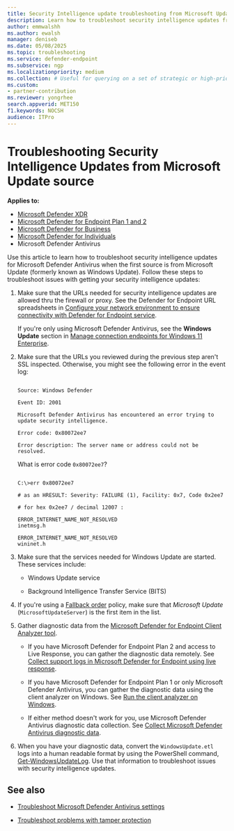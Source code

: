 ```yaml
---
title: Security Intelligence update troubleshooting from Microsoft Update source
description: Learn how to troubleshoot security intelligence updates from your Microsoft Update source.
author: emmwalshh
ms.author: ewalsh
manager: deniseb 
ms.date: 05/08/2025
ms.topic: troubleshooting
ms.service: defender-endpoint
ms.subservice: ngp
ms.localizationpriority: medium 
ms.collection: # Useful for querying on a set of strategic or high-priority content.
ms.custom: 
- partner-contribution
ms.reviewer: yongrhee
search.appverid: MET150
f1.keywords: NOCSH
audience: ITPro
---
```


# Troubleshooting Security Intelligence Updates from Microsoft Update source

**Applies to:**

- [Microsoft Defender XDR](/defender-xdr)
- [Microsoft Defender for Endpoint Plan 1 and 2](microsoft-defender-endpoint.md)
- [Microsoft Defender for Business](https://www.microsoft.com/security/business/endpoint-security/microsoft-defender-business)
- [Microsoft Defender for Individuals](https://www.microsoft.com/en-us/microsoft-365/microsoft-defender-for-individuals?msockid=0f1c3b9963366db31ba02e78621b6c1e#Overview)
- Microsoft Defender Antivirus

Use this article to learn how to troubleshoot security intelligence updates for Microsoft Defender Antivirus when the first source is from Microsoft Update (formerly known as Windows Update). Follow these steps to troubleshoot issues with getting your security intelligence updates:

1. Make sure that the URLs needed for security intelligence updates are allowed thru the firewall or proxy. See the Defender for Endpoint URL spreadsheets in [Configure your network environment to ensure connectivity with Defender for Endpoint service](configure-environment.md).

   If you're only using Microsoft Defender Antivirus, see the **Windows Update** section in [Manage connection endpoints for Windows 11 Enterprise](/windows/privacy/manage-windows-11-endpoints). 

2. Make sure that the URLs you reviewed during the previous step aren't SSL inspected. Otherwise, you might see the following error in the event log:

   ```properties

   Source: Windows Defender
   
   Event ID: 2001 

   Microsoft Defender Antivirus has encountered an error trying to update security intelligence.

   Error code: 0x80072ee7

   Error description: The server name or address could not be resolved.

   ```

   What is error code `0x80072ee7`?

   ```properties

   C:\>err 0x80072ee7

   # as an HRESULT: Severity: FAILURE (1), Facility: 0x7, Code 0x2ee7

   # for hex 0x2ee7 / decimal 12007 :

   ERROR_INTERNET_NAME_NOT_RESOLVED                              inetmsg.h

   ERROR_INTERNET_NAME_NOT_RESOLVED                              wininet.h

   ```

3. Make sure that the services needed for Windows Update are started. These services include:

   - Windows Update service

   - Background Intelligence Transfer Service (BITS) 

4. If you're using a [Fallback order](manage-protection-updates-microsoft-defender-antivirus.md) policy, make sure that *Microsoft Update* (`MicrosoftUpdateServer`) is the first item in the list.

5. Gather diagnostic data from the [Microsoft Defender for Endpoint Client Analyzer tool](overview-client-analyzer.md). 

   - If you have Microsoft Defender for Endpoint Plan 2 and access to Live Response, you can gather the diagnostic data remotely. See [Collect support logs in Microsoft Defender for Endpoint using live response](troubleshoot-collect-support-log.md).

   - If you have Microsoft Defender for Endpoint Plan 1 or only Microsoft Defender Antivirus, you can gather the diagnostic data using the client analyzer on Windows. See [Run the client analyzer on Windows](run-analyzer-windows.md).

   - If either method doesn't work for you, use Microsoft Defender Antivirus diagnostic data collection. See [Collect Microsoft Defender Antivirus diagnostic data](collect-diagnostic-data.md).

6. When you have your diagnostic data, convert the `WindowsUpdate.etl` logs into a human readable format by using the PowerShell command, [Get-WindowsUpdateLog](/powershell/module/windowsupdate/get-windowsupdatelog). Use that information to troubleshoot issues with security intelligence updates.

## See also

- [Troubleshoot Microsoft Defender Antivirus settings](troubleshoot-settings.md)

- [Troubleshoot problems with tamper protection](troubleshoot-problems-with-tamper-protection.yml)
